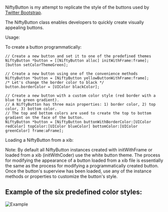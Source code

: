 NiftyButton is my attempt to replicate the style of the buttons used by [Twitter Bootstrap](http://twitter.github.com/bootstrap/components.html#buttonDropdowns).

The NiftyButton class enables developers to quickly create visually appealing buttons.     

Usage:

To create a button programmatically:

```
// Create a new button and set it to one of the predefined themes
NiftyButton *button = [[NiftyButton alloc] initWithFrame:frame];
[button setColorThemeGreen];

// Create a new button using one of the convenience methods
NiftyButton *button = [NiftyButton yellowButtonWithFrame:frame];
/* Let's change the border color to black */
button.borderColor = [UIColor blackColor];

// Create a new button with a custom color style (red border with a blue to green gradient).
// A NiftyButton has three main properties: 1) border color, 2) top color, 3) bottom color.
// The top and bottom colors are used to create the top to bottom gradient on the face of the button.
NiftyButton *button = [NiftyButton buttonWithBorderColor:[UIColor redColor] topColor:[UIColor blueColor] bottomColor:[UIColor greenColor] frame:aFrame];
```

Loading a NiftyButton from a xib:

Note: By default all NiftyButton instances created with initWithFrame or loaded from a xib (initWithCoder) use the white button theme.
The process for modifying the appearance of a button loaded from a xib file is essentially the same as the process for modifying a programmatically created button.  Once the button's superview has been loaded, use any of the instance methods or properties to customize the button's style.

## Example of the six predefined color styles:

![Example](http://i.imgur.com/Yv5rQ.png)

